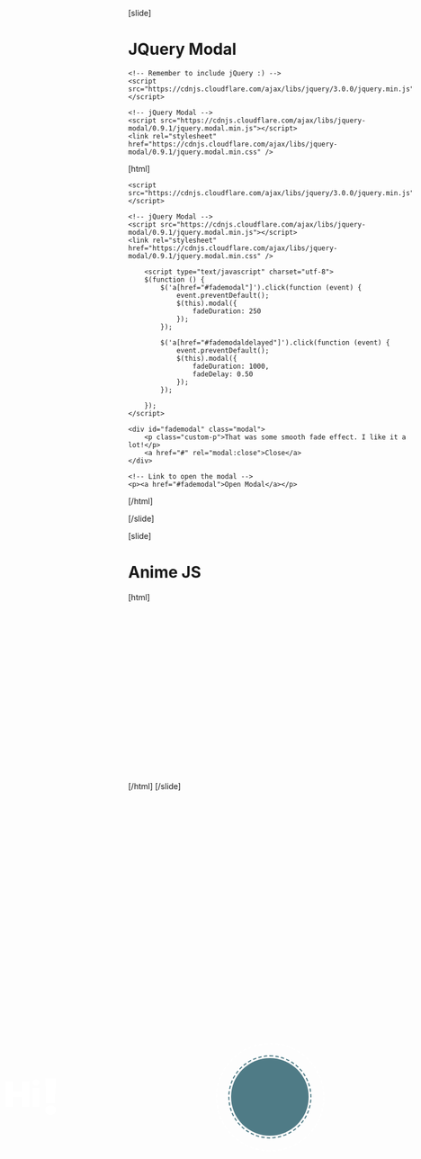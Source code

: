 [slide]
# JQuery Modal

```
<!-- Remember to include jQuery :) -->
<script src="https://cdnjs.cloudflare.com/ajax/libs/jquery/3.0.0/jquery.min.js"></script>

<!-- jQuery Modal -->
<script src="https://cdnjs.cloudflare.com/ajax/libs/jquery-modal/0.9.1/jquery.modal.min.js"></script>
<link rel="stylesheet" href="https://cdnjs.cloudflare.com/ajax/libs/jquery-modal/0.9.1/jquery.modal.min.css" />
```

[html]
<style>
p.custom-p {
  color: black;
}
</style>

 <!-- Remember to include jQuery :) -->
    <script src="https://cdnjs.cloudflare.com/ajax/libs/jquery/3.0.0/jquery.min.js"></script>

    <!-- jQuery Modal -->
    <script src="https://cdnjs.cloudflare.com/ajax/libs/jquery-modal/0.9.1/jquery.modal.min.js"></script>
    <link rel="stylesheet" href="https://cdnjs.cloudflare.com/ajax/libs/jquery-modal/0.9.1/jquery.modal.min.css" />
    
        <script type="text/javascript" charset="utf-8">
        $(function () {
            $('a[href="#fademodal"]').click(function (event) {
                event.preventDefault();
                $(this).modal({
                    fadeDuration: 250
                });
            });

            $('a[href="#fademodaldelayed"]').click(function (event) {
                event.preventDefault();
                $(this).modal({
                    fadeDuration: 1000,
                    fadeDelay: 0.50
                });
            });

        });
    </script>
    
 <!-- Modal HTML embedded directly into document -->
    <div id="fademodal" class="modal">
        <p class="custom-p">That was some smooth fade effect. I like it a lot!</p>
        <a href="#" rel="modal:close">Close</a>
    </div>

    <!-- Link to open the modal -->
    <p><a href="#fademodal">Open Modal</a></p>



[/html]

[/slide]

[slide]
# Anime JS

[html]
<style>
  h1.ml8 {
  font-weight: 900;
  font-size: 4.5em;
  color: #fff;
  width: 3em;
  height: 3em;
}

.ml8 .letters-container {
  position: absolute;
  left: 0;
  right: 0;
  margin: auto;
  top: 0;
  bottom: 0;
  height: 1em;
}

.ml8 .letters {
  position: relative;
  z-index: 2;
  display: inline-block;
  line-height: 0.7em;
  right: -0.12em;
  top: -0.2em;
}

.ml8 .bang {
  font-size: 1.4em;
  top: auto;
  left: -0.06em;
}

.ml8 .circle {
  position: absolute;
  left: 0;
  right: 0;
  margin: auto;
  top: 0;
  bottom: 0;
}

.ml8 .circle-white {
  width: 3em;
  height: 3em;
  border: 2px dashed white;
  border-radius: 2em;
}

.ml8 .circle-dark {
  width: 2.2em;
  height: 2.2em;
  background-color: #4f7b86;
  border-radius: 3em;
  z-index: 1;
}

.ml8 .circle-dark-dashed {
  border-radius: 2.4em;
  background-color: transparent;
  border: 2px dashed #4f7b86;
  width: 2.3em;
  height: 2.3em;
}
</style>

<script>
  anime.timeline({loop: true})
  .add({
    targets: '.ml8 .circle-white',
    scale: [0, 3],
    opacity: [1, 0],
    easing: "easeInOutExpo",
    rotateZ: 360,
    duration: 1100
  }).add({
    targets: '.ml8 .circle-container',
    scale: [0, 1],
    duration: 1100,
    easing: "easeInOutExpo",
    offset: '-=1000'
  }).add({
    targets: '.ml8 .circle-dark',
    scale: [0, 1],
    duration: 1100,
    easing: "easeOutExpo",
    offset: '-=600'
  }).add({
    targets: '.ml8 .letters-left',
    scale: [0, 1],
    duration: 1200,
    offset: '-=550'
  }).add({
    targets: '.ml8 .bang',
    scale: [0, 1],
    rotateZ: [45, 15],
    duration: 1200,
    offset: '-=1000'
  }).add({
    targets: '.ml8',
    opacity: 0,
    duration: 1000,
    easing: "easeOutExpo",
    delay: 1400
  });

anime({
  targets: '.ml8 .circle-dark-dashed',
  rotateZ: 360,
  duration: 8000,
  easing: "linear",
  loop: true
});
</script>

<h1 class="ml8">
  <span class="letters-container">
    <span class="letters letters-left">Hi</span>
    <span class="letters bang">!</span>
  </span>
  <span class="circle circle-white"></span>
  <span class="circle circle-dark"></span>
  <span class="circle circle-container"><span class="circle circle-dark-dashed"></span></span>
</h1>

<script src="https://cdnjs.cloudflare.com/ajax/libs/animejs/2.0.2/anime.min.js"></script>
[/html]
[/slide]
